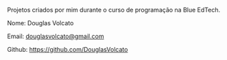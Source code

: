 Projetos criados por mim durante o curso de programação na Blue EdTech.

Nome: Douglas Volcato

Email: douglasvolcato@gmail.com

Github: https://github.com/DouglasVolcato


